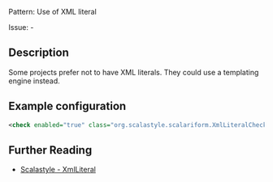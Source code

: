 Pattern: Use of XML literal

Issue: -

## Description

Some projects prefer not to have XML literals. They could use a templating engine instead.

## Example configuration

```xml
<check enabled="true" class="org.scalastyle.scalariform.XmlLiteralChecker" level="warning"/>
```

## Further Reading

* [Scalastyle - XmlLiteral](https://scalastyle.beautiful-scala.com/rules-1.5.0.html#org_scalastyle_scalariform_XmlLiteralChecker)